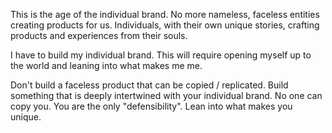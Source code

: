 This is the age of the individual brand.
No more nameless, faceless entities creating products for us.
Individuals, with their own unique stories, crafting products and experiences from their souls.

I have to build my individual brand. This will require opening myself up to the world and leaning into what makes me me.

Don't build a faceless product that can be copied / replicated. Build something that is deeply intertwined with your individual brand. No one can copy you. You are the only "defensibility". Lean into what makes you unique.
